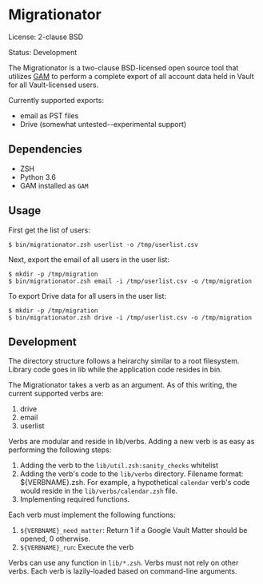 # Migrationator

License: 2-clause BSD

Status: Development

The Migrationator is a two-clause BSD-licensed open source tool that
utilizes [GAM](https://github.com/jay0lee/GAM) to perform a complete
export of all account data held in Vault for all Vault-licensed users.

Currently supported exports:

* email as PST files
* Drive (somewhat untested--experimental support)

## Dependencies

* ZSH
* Python 3.6
* GAM installed as `GAM`

## Usage

First get the list of users:

```
$ bin/migrationator.zsh userlist -o /tmp/userlist.csv
```

Next, export the email of all users in the user list:

```
$ mkdir -p /tmp/migration
$ bin/migrationator.zsh email -i /tmp/userlist.csv -o /tmp/migration
```

To export Drive data for all users in the user list:

```
$ mkdir -p /tmp/migration
$ bin/migrationator.zsh drive -i /tmp/userlist.csv -o /tmp/migration
```

## Development

The directory structure follows a heirarchy similar to a root
filesystem. Library code goes in lib while the application code
resides in bin.

The Migrationator takes a verb as an argument. As of this writing, the
current supported verbs are:

1. drive
1. email
1. userlist

Verbs are modular and reside in lib/verbs. Adding a new verb is as
easy as performing the following steps:

1. Adding the verb to the `lib/util.zsh:sanity_checks` whitelist
1. Adding the verb's code to the `lib/verbs` directory. Filename
   format: ${VERBNAME}.zsh. For example, a hypothetical `calendar`
   verb's code would reside in the `lib/verbs/calendar.zsh` file.
1. Implementing required functions.

Each verb must implement the following functions:

1. `${VERBNAME}_need_matter`: Return 1 if a Google Vault Matter should
   be opened, 0 otherwise.
1. `${VERBNAME}_run`: Execute the verb

Verbs can use any function in `lib/*.zsh`. Verbs must not rely on
other verbs. Each verb is lazily-loaded based on command-line
arguments.
